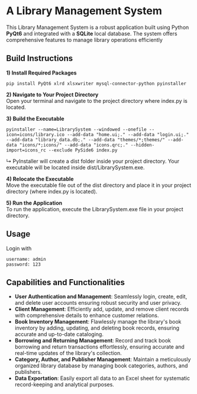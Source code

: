 # A Library Management System
This Library Management System is a robust application built using Python **PyQt6** and integrated with a **SQLite** local database. The system offers comprehensive features to manage library operations efficiently

## Build Instructions
**1) Install Required Packages**  
```
pip install PyQt6 xlrd xlsxwriter mysql-connector-python pyinstaller
```
**2) Navigate to Your Project Directory**  
Open your terminal and navigate to the project directory where index.py is located.  

**3) Build the Executable**  
```
pyinstaller --name=LibrarySystem --windowed --onefile --icon=icons/library.ico --add-data "home.ui;." --add-data "login.ui;." --add-data "library_data.db;." --add-data "themes/*;themes/" --add-data "icons/*;icons/" --add-data "icons.qrc;." --hidden-import=icons_rc --exclude PySide6 index.py
```
↳ PyInstaller will create a dist folder inside your project directory. Your executable will be located inside dist/LibrarySystem.exe.

**4) Relocate the Executable**  
 Move the executable file out of the dist directory and place it in your project directory (where index.py is located).

**5) Run the Application**  
 To run the application, execute the LibrarySystem.exe file in your project directory.  

## Usage
Login with 
```
username: admin
password: 123
```

## Capabilities and Functionalities
- **User Authentication and Management**: Seamlessly login, create, edit, and delete user accounts ensuring robust security and user privacy.  
- **Client Management**: Efficiently add, update, and remove client records with comprehensive details to enhance customer relations.  
- **Book Inventory Management**: Flawlessly manage the library's book inventory by adding, updating, and deleting book records, ensuring accurate and up-to-date cataloging.  
- **Borrowing and Returning Management**: Record and track book borrowing and return transactions effortlessly, ensuring accurate and real-time updates of the library's collection.  
- **Category, Author, and Publisher Management**: Maintain a meticulously organized library database by managing book categories, authors, and publishers.  
- **Data Exportation**: Easily export all data to an Excel sheet for systematic record-keeping and analytical purposes.  